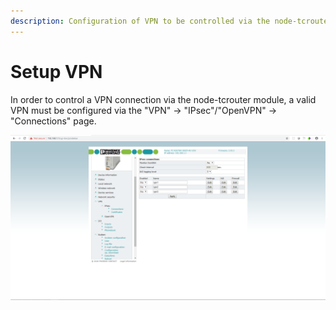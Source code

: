 ```yaml
---
description: Configuration of VPN to be controlled via the node-tcrouter module
---
```


# Setup VPN

In order to control a VPN connection via the node-tcrouter module, a valid VPN must be configured via the "VPN" -&gt; "IPsec"/"OpenVPN" -&gt; "Connections" page.

![](../.gitbook/assets/image%20%285%29.png)

